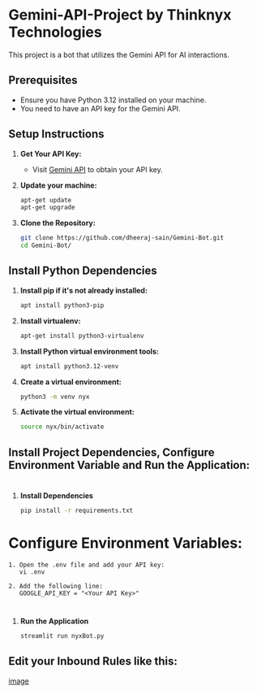 # Gemini-API-Project by Thinknyx Technologies

This project is a bot that utilizes the Gemini API for AI interactions.

## Prerequisites

- Ensure you have Python 3.12 installed on your machine.
- You need to have an API key for the Gemini API.

## Setup Instructions

1. **Get Your API Key:**
   - Visit [Gemini API](https://ai.google.dev/gemini-api) to obtain your API key.

2. **Update your machine:**
   ```bash
   apt-get update
   apt-get upgrade

3. **Clone the Repository:**
   ```bash
   git clone https://github.com/dheeraj-sain/Gemini-Bot.git
   cd Gemini-Bot/

## Install Python Dependencies

1. **Install pip if it's not already installed:**
   ```bash
   apt install python3-pip

2. **Install virtualenv:**
   ```bash
   apt-get install python3-virtualenv
   
3. **Install Python virtual environment tools:**
   ```bash
   apt install python3.12-venv

4. **Create a virtual environment:**
   ```bash
   python3 -m venv nyx
   
5. **Activate the virtual environment:**
   ```bash
   source nyx/bin/activate

## Install Project Dependencies, Configure Environment Variable and Run the Application:

# 
1. **Install Dependencies**
   ```bash
   pip install -r requirements.txt

# Configure Environment Variables:
    1. Open the .env file and add your API key:
       vi .env

    2. Add the following line:
       GOOGLE_API_KEY = "<Your API Key>"

# 

1. **Run the Application**
   ```bash
   streamlit run nyxBot.py


## Edit your Inbound Rules like this:
[image](https://github.com/user-attachments/assets/466f4839-d0d7-4aa3-b5f4-b71e56cc3b3a)
